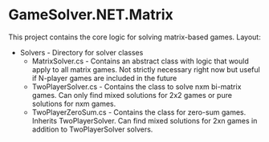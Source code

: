 # GameSolver.NET.Matrix

This project contains the core logic for solving matrix-based games. Layout:

* Solvers - Directory for solver classes
  * MatrixSolver.cs - Contains an abstract class with logic that would apply to all matrix games. Not strictly necessary right now but useful if N-player games are included in the future
  * TwoPlayerSolver.cs - Contains the class to solve nxm bi-matrix games. Can only find mixed solutions for 2x2 games or pure solutions for nxm games.
  * TwoPlayerZeroSum.cs - Contains the class for zero-sum games. Inherits TwoPlayerSolver. Can find mixed solutions for 2xn games in addition to TwoPlayerSolver solvers.
  
